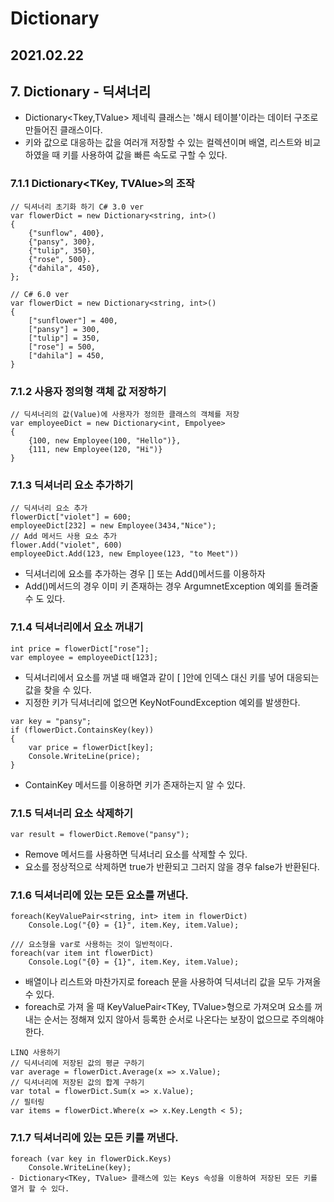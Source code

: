 # Dictionary
2021.02.22
---
## 7. Dictionary - 딕셔너리
   -  Dictionary<Tkey,TValue> 제네릭 클래스는 '해시 테이블'이라는 데이터 구조로 만들어진 클래스이다.
   -  키와 값으로 대응하는 값을 여러개 저장할 수 있는 컬렉션이며 배열, 리스트와 비교하였을 때 키를 사용하여 값을 빠른 속도로 구할 수 있다.
### 7.1.1 Dictionary<TKey, TVAlue>의 조작
```CSharp
// 딕셔너리 초기화 하기 C# 3.0 ver 
var flowerDict = new Dictionary<string, int>()
{
    {"sunflow", 400},
    {"pansy", 300},
    {"tulip", 350},
    {"rose", 500}.
    {"dahila", 450},
};

// C# 6.0 ver
var flowerDict = new Dictionary<string, int>()
{
    ["sunflower"] = 400,
    ["pansy"] = 300,
    ["tulip"] = 350,
    ["rose"] = 500,
    ["dahila"] = 450,
}
```


### 7.1.2 사용자 정의형 객체 값 저장하기
```CSharp
// 딕셔너리의 값(Value)에 사용자가 정의한 클래스의 객체를 저장
var employeeDict = new Dictionary<int, Empolyee>
{
    {100, new Employee(100, "Hello")},
    {111, new Employee(120, "Hi")}
}
```
### 7.1.3 딕셔너리 요소 추가하기
```CSharp
// 딕셔너리 요소 추가
flowerDict["violet"] = 600;
employeeDict[232] = new Employee(3434,"Nice");
// Add 메서드 사용 요소 추가
flower.Add("violet", 600)
employeeDict.Add(123, new Employee(123, "to Meet"))
```
- 딕셔너리에 요소를 추가하는 경우 [] 또는 Add()메서드를 이용하자
- Add()메서드의 경우 이미 키 존재하는 경우 ArgumnetException 예외를 돌려줄 수 도 있다.

### 7.1.4 딕셔너리에서 요소 꺼내기
```CSharp
int price = flowerDict["rose"];
var employee = employeeDict[123];
```
- 딕셔너리에서 요소를 꺼낼 때 배열과 같이 [ ]안에 인덱스 대신 키를 넣어 대응되는 값을 찾을 수 있다.
- 지정한 키가 딕셔너리에 없으면 KeyNotFoundException 예외를 발생한다.

```CSharp
var key = "pansy";
if (flowerDict.ContainsKey(key))
{
    var price = flowerDict[key];
    Console.WriteLine(price);
}
```
- ContainKey 메서드를 이용하면 키가 존재하는지 알 수 있다.

### 7.1.5 딕셔너리 요소 삭제하기
```CSharp
var result = flowerDict.Remove("pansy");
```
- Remove 메서드를 사용하면 딕셔너리 요소를 삭제할 수 있다.
- 요소를 정상적으로 삭제하면 true가 반환되고 그러지 않을 경우 false가 반환된다.

### 7.1.6 딕셔너리에 있는 모든 요소를 꺼낸다.
```CSharp
foreach(KeyValuePair<string, int> item in flowerDict)
    Console.Log("{0} = {1}", item.Key, item.Value);

/// 요소형을 var로 사용하는 것이 일반적이다.
foreach(var item int flowerDict)
    Console.Log("{0} = {1}", item.Key, item.Value);
```
- 배열이나 리스트와 마찬가지로 foreach 문을 사용하여 딕셔너리 값을 모두 가져올 수 있다.
- foreach로 가져 올 때 KeyValuePair<TKey, TValue>형으로 가져오며 요소를 꺼내는 순서는 정해져 있지 않아서 등록한 순서로 나온다는 보장이 없으므로 주의해야한다.

```CSharp
LINQ 사용하기
// 딕셔너리에 저장된 값의 평균 구하기
var average = flowerDict.Average(x => x.Value);
// 딕셔너리에 저장된 값의 합계 구하기
var total = flowerDict.Sum(x => x.Value);
// 필터링
var items = flowerDict.Where(x => x.Key.Length < 5);
```

### 7.1.7 딕셔너리에 있는 모든 키를 꺼낸다.
```CSharp
foreach (var key in flowerDick.Keys)
    Console.WriteLine(key);
- Dictionary<TKey, TValue> 클래스에 있는 Keys 속성을 이용하여 저장된 모든 키를 열거 할 수 있다.